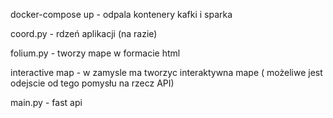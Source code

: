 docker-compose up - odpala kontenery kafki i sparka

coord.py - rdzeń aplikacji (na razie)

folium.py - tworzy mape w formacie html

interactive map - w zamysle ma tworzyc interaktywna mape ( możeliwe jest odejscie od tego pomysłu na rzecz API)

main.py - fast api

